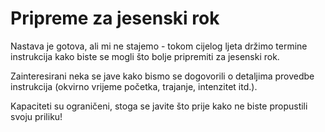 # Pripreme za jesenski rok

Nastava je gotova, ali mi ne stajemo - tokom cijelog ljeta držimo termine instrukcija kako biste se mogli što bolje pripremiti za jesenski rok.

Zainteresirani neka se jave kako bismo se dogovorili o detaljima provedbe instrukcija (okvirno vrijeme početka, trajanje, intenzitet itd.).

Kapaciteti su ograničeni, stoga se javite što prije kako ne biste propustili svoju priliku!
